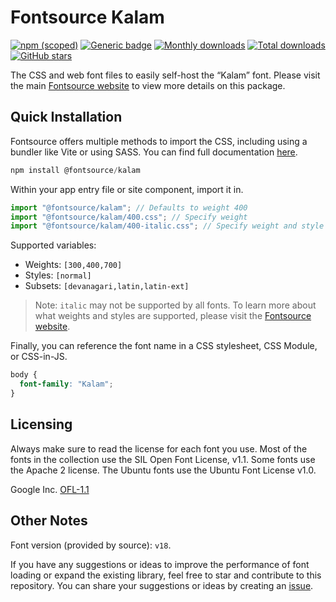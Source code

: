 # Fontsource Kalam

[![npm (scoped)](https://img.shields.io/npm/v/@fontsource/kalam?color=brightgreen)](https://www.npmjs.com/package/@fontsource/kalam) [![Generic badge](https://img.shields.io/badge/fontsource-passing-brightgreen)](https://github.com/fontsource/fontsource) [![Monthly downloads](https://badgen.net/npm/dm/@fontsource/kalam)](https://github.com/fontsource/fontsource) [![Total downloads](https://badgen.net/npm/dt/@fontsource/kalam)](https://github.com/fontsource/fontsource) [![GitHub stars](https://img.shields.io/github/stars/fontsource/fontsource.svg?style=social&label=Star)](https://github.com/fontsource/fontsource/stargazers)

The CSS and web font files to easily self-host the “Kalam” font. Please visit the main [Fontsource website](https://fontsource.org/fonts/kalam) to view more details on this package.

## Quick Installation

Fontsource offers multiple methods to import the CSS, including using a bundler like Vite or using SASS. You can find full documentation [here](https://fontsource.org/docs/getting-started/introduction).

```javascript
npm install @fontsource/kalam
```

Within your app entry file or site component, import it in.

```javascript
import "@fontsource/kalam"; // Defaults to weight 400
import "@fontsource/kalam/400.css"; // Specify weight
import "@fontsource/kalam/400-italic.css"; // Specify weight and style
```

Supported variables:
- Weights: `[300,400,700]`
- Styles: `[normal]`
- Subsets: `[devanagari,latin,latin-ext]`

> Note: `italic` may not be supported by all fonts. To learn more about what weights and styles are supported, please visit the [Fontsource website](https://fontsource.org/fonts/kalam).

Finally, you can reference the font name in a CSS stylesheet, CSS Module, or CSS-in-JS.

```css
body {
  font-family: "Kalam";
}
```

## Licensing
Always make sure to read the license for each font you use. Most of the fonts in the collection use the SIL Open Font License, v1.1. Some fonts use the Apache 2 license. The Ubuntu fonts use the Ubuntu Font License v1.0.

Google Inc.
[OFL-1.1](http://scripts.sil.org/OFL)

## Other Notes
Font version (provided by source): `v18`.

If you have any suggestions or ideas to improve the performance of font loading or expand the existing library, feel free to star and contribute to this repository. You can share your suggestions or ideas by creating an [issue](https://github.com/fontsource/fontsource/issues).